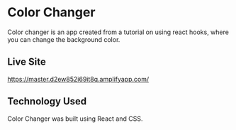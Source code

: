 # Color Changer

Color changer is an app created from a tutorial on using react hooks, where you can change the background color.

## Live Site

https://master.d2ew852i69it8q.amplifyapp.com/

## Technology Used

Color Changer was built using React and CSS.

